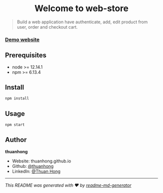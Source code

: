 <h1 align="center">Welcome to web-store</h1>

> Build a web application have authenticate, add, edit product from user, order and checkout cart.

### [Demo website](thuanhong.herokuapp.com)

## Prerequisites

* node >= 12.14.1
* npm >= 6.13.4

## Install

```sh
npm install
```

## Usage

```sh
npm start
```

## Author

  **thuanhong**
* Website: thuanhong.github.io
* Github: [@thuanhong](https://github.com/thuanhong)
* LinkedIn: [@Thuan Hong](https://www.linkedin.com/in/thuan-hong-48b22618b/)

***
_This README was generated with ❤️ by [readme-md-generator](https://github.com/kefranabg/readme-md-generator)_